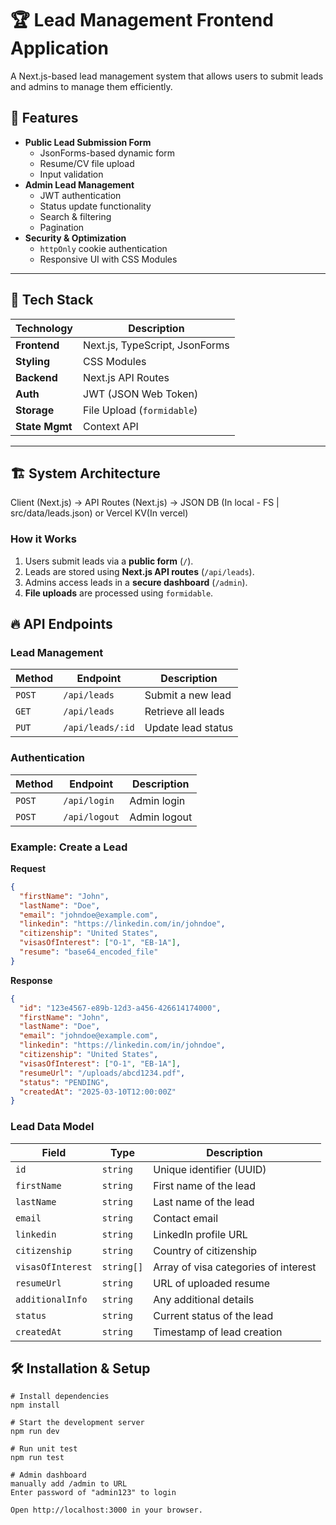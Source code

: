 # 🏆 Lead Management Frontend Application

A Next.js-based lead management system that allows users to submit leads and admins to manage them efficiently.

## 🚀 Features
- **Public Lead Submission Form**
  - JsonForms-based dynamic form  
  - Resume/CV file upload  
  - Input validation  
- **Admin Lead Management**
  - JWT authentication  
  - Status update functionality  
  - Search & filtering  
  - Pagination  
- **Security & Optimization**
  - `httpOnly` cookie authentication  
  - Responsive UI with CSS Modules  

---

## 📌 Tech Stack

| Technology      | Description |
|----------------|-------------|
| **Frontend**   | Next.js, TypeScript, JsonForms |
| **Styling**    | CSS Modules |
| **Backend**    | Next.js API Routes |
| **Auth**       | JWT (JSON Web Token) |
| **Storage**    | File Upload (`formidable`) |
| **State Mgmt** | Context API |

---

## 🏗️ System Architecture
Client (Next.js) -> API Routes (Next.js) -> JSON DB (In local - FS | src/data/leads.json) or Vercel KV(In vercel)

### **How it Works**
1. Users submit leads via a **public form** (`/`).
2. Leads are stored using **Next.js API routes** (`/api/leads`).
3. Admins access leads in a **secure dashboard** (`/admin`).
4. **File uploads** are processed using `formidable`.

## 🔥 API Endpoints

### **Lead Management**
| Method | Endpoint        | Description |
|--------|----------------|-------------|
| `POST` | `/api/leads`   | Submit a new lead |
| `GET`  | `/api/leads`   | Retrieve all leads |
| `PUT`  | `/api/leads/:id` | Update lead status |

### **Authentication**
| Method | Endpoint        | Description |
|--------|----------------|-------------|
| `POST` | `/api/login`   | Admin login |
| `POST` | `/api/logout`  | Admin logout |

### **Example: Create a Lead**
**Request**
```json
{
  "firstName": "John",
  "lastName": "Doe",
  "email": "johndoe@example.com",
  "linkedin": "https://linkedin.com/in/johndoe",
  "citizenship": "United States",
  "visasOfInterest": ["O-1", "EB-1A"],
  "resume": "base64_encoded_file"
}
```

**Response**
```json
{
  "id": "123e4567-e89b-12d3-a456-426614174000",
  "firstName": "John",
  "lastName": "Doe",
  "email": "johndoe@example.com",
  "linkedin": "https://linkedin.com/in/johndoe",
  "citizenship": "United States",
  "visasOfInterest": ["O-1", "EB-1A"],
  "resumeUrl": "/uploads/abcd1234.pdf",
  "status": "PENDING",
  "createdAt": "2025-03-10T12:00:00Z"
}
```

### **Lead Data Model**
| Field | Type | Description |
|--------|------|-------------|
| `id` | `string` | Unique identifier (UUID) |
| `firstName` | `string` | First name of the lead |
| `lastName` | `string` | Last name of the lead |
| `email` | `string` | Contact email |
| `linkedin` | `string` | LinkedIn profile URL |
| `citizenship` | `string` | Country of citizenship |
| `visasOfInterest` | `string[]` | Array of visa categories of interest |
| `resumeUrl` | `string` | URL of uploaded resume |
| `additionalInfo` | `string` | Any additional details |
| `status` | `string`| Current status of the lead |
| `createdAt` | `string` | Timestamp of lead creation |


## 🛠 Installation & Setup

```
# Install dependencies
npm install

# Start the development server
npm run dev

# Run unit test
npm run test

# Admin dashboard
manually add /admin to URL
Enter password of "admin123" to login

Open http://localhost:3000 in your browser.
```